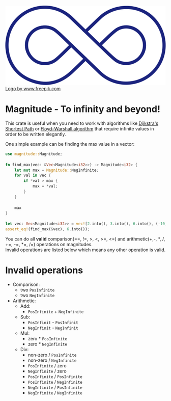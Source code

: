 
![](assets/Magnitude.png)
<a href="https://www.freepik.com/vectors/logo">Logo by www.freepik.com</a>

Magnitude - To infinity and beyond!
==========================================================

This crate is useful when you need to work with algorithms like
[Dijkstra's Shortest Path](https://en.wikipedia.org/wiki/Dijkstra%27s_algorithm#Pseudocode) or
[Floyd–Warshall algorithm](https://en.wikipedia.org/wiki/Floyd%E2%80%93Warshall_algorithm#Algorithm)
that require infinite values in order to be written elegantly.

 One simple example can be finding the max value in a vector:
 ```rust
 use magnitude::Magnitude;

 fn find_max(vec: &Vec<Magnitude<i32>>) -> Magnitude<i32> {
     let mut max = Magnitude::NegInfinite;
     for val in vec {
         if *val > max {
             max = *val;
         }
     }

     max
 }

 let vec: Vec<Magnitude<i32>> = vec![2.into(), 3.into(), 6.into(), (-10).into()];
 assert_eq!(find_max(&vec), 6.into());
 ````
 You can do all **valid** comparison(==, !=, >, <, >=, <=) and arithmetic(+,-, *, /, +=, -=, *=, /=) operations on magnitudes. \
 Invalid operations are listed below which means any other operation is valid.

 # Invalid operations
 * Comparison:
    - two `PosInfinite`
    - two `NegInfinite`
 * Arithmetic:
     - Add:
         - `PosInfinite` + `NegInfinite`
     - Sub:
         - `PosInfinit` - `PosInfinit`
         - `NegInfinit` - `NegInfinit`
     - Mul:
         - zero * `PosInfinite`
         - zero * `NegInfinite`
     - Div:
         - non-zero / `PosInfinite`
         - non-zero / `NegInfinite`
         - `PosInfinite` / zero
         - `NegInfinite` / zero
         - `PosInfinite` / `PosInfinite`
         - `PosInfinite` / `NegInfinite`
         - `NegInfinite` / `PosInfinite`
         - `NegInfinite` / `NegInfinite`
